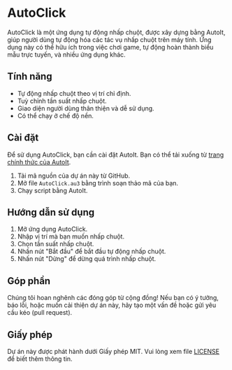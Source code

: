 # AutoClick

AutoClick là một ứng dụng tự động nhấp chuột, được xây dựng bằng AutoIt, giúp người dùng tự động hóa các tác vụ nhấp chuột trên máy tính. Ứng dụng này có thể hữu ích trong việc chơi game, tự động hoàn thành biểu mẫu trực tuyến, và nhiều ứng dụng khác.

## Tính năng

- Tự động nhấp chuột theo vị trí chỉ định.
- Tuỳ chỉnh tần suất nhấp chuột.
- Giao diện người dùng thân thiện và dễ sử dụng.
- Có thể chạy ở chế độ nền.

## Cài đặt

Để sử dụng AutoClick, bạn cần cài đặt AutoIt. Bạn có thể tải xuống từ [trang chính thức của AutoIt](https://www.autoitscript.com/site/autoit/downloads/).

1. Tải mã nguồn của dự án này từ GitHub.
2. Mở file `AutoClick.au3` bằng trình soạn thảo mã của bạn.
3. Chạy script bằng AutoIt.

## Hướng dẫn sử dụng

1. Mở ứng dụng AutoClick.
2. Nhập vị trí mà bạn muốn nhấp chuột.
3. Chọn tần suất nhấp chuột.
4. Nhấn nút "Bắt đầu" để bắt đầu tự động nhấp chuột.
5. Nhấn nút "Dừng" để dừng quá trình nhấp chuột.

## Góp phần

Chúng tôi hoan nghênh các đóng góp từ cộng đồng! Nếu bạn có ý tưởng, báo lỗi, hoặc muốn cải thiện dự án này, hãy tạo một vấn đề hoặc gửi yêu cầu kéo (pull request).

## Giấy phép

Dự án này được phát hành dưới Giấy phép MIT. Vui lòng xem file [LICENSE](LICENSE) để biết thêm thông tin.
